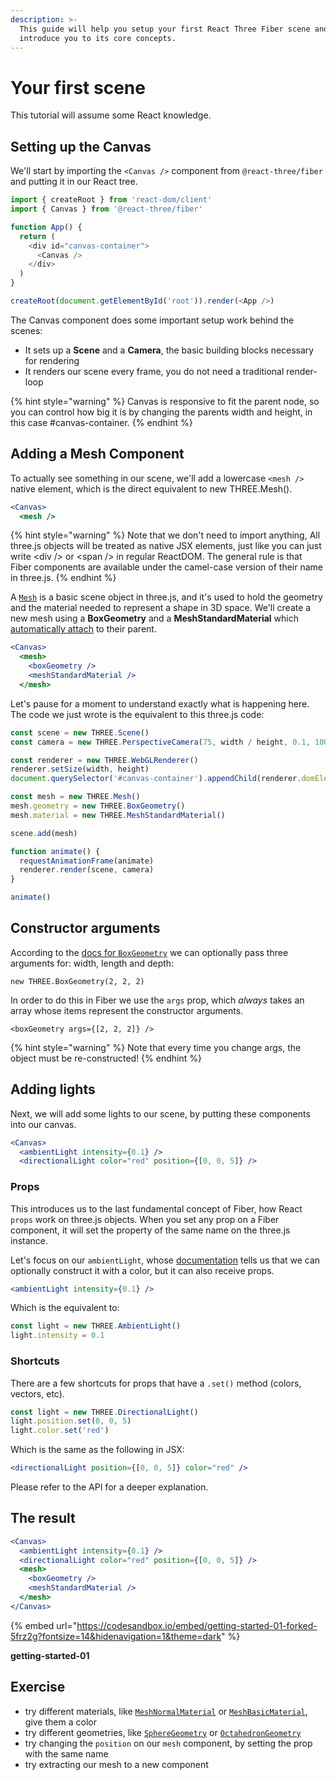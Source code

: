```yaml
---
description: >-
  This guide will help you setup your first React Three Fiber scene and
  introduce you to its core concepts.
---
```


# Your first scene

This tutorial will assume some React knowledge.

## Setting up the Canvas

We'll start by importing the `<Canvas />` component from `@react-three/fiber` and putting it in our React tree.

```javascript
import { createRoot } from 'react-dom/client'
import { Canvas } from '@react-three/fiber'

function App() {
  return (
    <div id="canvas-container">
      <Canvas />
    </div>
  )
}

createRoot(document.getElementById('root')).render(<App />)
```

The Canvas component does some important setup work behind the scenes:

* It sets up a **Scene** and a **Camera**, the basic building blocks necessary for rendering
* It renders our scene every frame, you do not need a traditional render-loop

{% hint style="warning" %}
Canvas is responsive to fit the parent node, so you can control how big it is by changing the parents width and height, in this case #canvas-container.
{% endhint %}

## Adding a Mesh Component

To actually see something in our scene, we'll add a lowercase `<mesh />` native element, which is the direct equivalent to new THREE.Mesh().

```jsx
<Canvas>
  <mesh />
```

{% hint style="warning" %}
Note that we don't need to import anything, All three.js objects will be treated as native JSX elements, just like you can just write \<div /> or \<span /> in regular ReactDOM. The general rule is that Fiber components are available under the camel-case version of their name in three.js.
{% endhint %}

A [`Mesh`](https://threejs.org/docs/#api/en/objects/Mesh) is a basic scene object in three.js, and it's used to hold the geometry and the material needed to represent a shape in 3D space. We'll create a new mesh using a **BoxGeometry** and a **MeshStandardMaterial** which [automatically attach](https://docs.pmnd.rs/react-three-fiber/api/objects#attach) to their parent.

```jsx
<Canvas>
  <mesh>
    <boxGeometry />
    <meshStandardMaterial />
  </mesh>
```

Let's pause for a moment to understand exactly what is happening here. The code we just wrote is the equivalent to this three.js code:

```jsx
const scene = new THREE.Scene()
const camera = new THREE.PerspectiveCamera(75, width / height, 0.1, 1000)

const renderer = new THREE.WebGLRenderer()
renderer.setSize(width, height)
document.querySelector('#canvas-container').appendChild(renderer.domElement)

const mesh = new THREE.Mesh()
mesh.geometry = new THREE.BoxGeometry()
mesh.material = new THREE.MeshStandardMaterial()

scene.add(mesh)

function animate() {
  requestAnimationFrame(animate)
  renderer.render(scene, camera)
}

animate()
```

## Constructor arguments

According to the [docs for `BoxGeometry`](https://threejs.org/docs/#api/en/geometries/BoxGeometry) we can optionally pass three arguments for: width, length and depth:

```
new THREE.BoxGeometry(2, 2, 2)
```

In order to do this in Fiber we use the `args` prop, which _always_ takes an array whose items represent the constructor arguments.

```
<boxGeometry args={[2, 2, 2]} />
```

{% hint style="warning" %}
Note that every time you change args, the object must be re-constructed!
{% endhint %}

## Adding lights

Next, we will add some lights to our scene, by putting these components into our canvas.

```jsx
<Canvas>
  <ambientLight intensity={0.1} />
  <directionalLight color="red" position={[0, 0, 5]} />
```

### Props

This introduces us to the last fundamental concept of Fiber, how React `props` work on three.js objects. When you set any prop on a Fiber component, it will set the property of the same name on the three.js instance.

Let's focus on our `ambientLight`, whose [documentation](https://threejs.org/docs/#api/en/lights/AmbientLight) tells us that we can optionally construct it with a color, but it can also receive props.

```jsx
<ambientLight intensity={0.1} />
```

Which is the equivalent to:

```jsx
const light = new THREE.AmbientLight()
light.intensity = 0.1
```

### Shortcuts

There are a few shortcuts for props that have a `.set()` method (colors, vectors, etc).

```jsx
const light = new THREE.DirectionalLight()
light.position.set(0, 0, 5)
light.color.set('red')
```

Which is the same as the following in JSX:

```jsx
<directionalLight position={[0, 0, 5]} color="red" />
```

Please refer to the API for a deeper explanation.

## The result

```jsx
<Canvas>
  <ambientLight intensity={0.1} />
  <directionalLight color="red" position={[0, 0, 5]} />
  <mesh>
    <boxGeometry />
    <meshStandardMaterial />
  </mesh>
</Canvas>
```

{% embed url="https://codesandbox.io/embed/getting-started-01-forked-5frz2g?fontsize=14&hidenavigation=1&theme=dark" %}

**getting-started-01**

## Exercise

* try different materials, like [`MeshNormalMaterial`](https://threejs.org/docs/#api/en/materials/MeshNormalMaterial) or [`MeshBasicMaterial`](https://threejs.org/docs/#api/en/materials/MeshBasicMaterial), give them a color
* try different geometries, like [`SphereGeometry`](https://threejs.org/docs/#api/en/geometries/SphereGeometry) or [`OctahedronGeometry`](https://threejs.org/docs/#api/en/geometries/OctahedronGeometry)
* try changing the `position` on our `mesh` component, by setting the prop with the same name
* try extracting our mesh to a new component
